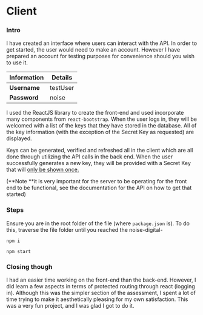 # Client

### Intro

I have created an interface where users can interact with the API. In order to get started, the user would need to make an account. However I have prepared an account for testing purposes for convenience should you wish to use it.

| Information  | Details  |
| ------------ | -------- |
| **Username** | testUser |
| **Password** | noise    |

I used the ReactJS library to create the front-end and used  incorporate many components from `react-bootstrap`. When the user logs in, they will be welcomed with a list of the keys that they have stored in the database. All of the key information (with the exception of the Secret Key as requested) are displayed. 

Keys can be generated, verified and refreshed all in the client which are all done through utilizing the API calls in the back end. When the user successfully generates a new key, they will be provided with a Secret Key that will <u>only be shown once.</u>

(**Note **it is very important for the server to be operating for the front end to be functional, see the documentation for the API on how to get that started)

### Steps 

Ensure  you are in the root folder of the file (where `package.json` is). To do this, traverse the file folder until you reached the noise-digital-

`npm i`

`npm start`

### Closing though

I had an easier time working on the front-end than the back-end. However, I did learn a few aspects in terms of protected routing through react (logging in). Although this was the simpler section of the assessment, I spent a lot of time trying to make it aesthetically pleasing for my own satisfaction. This was a very fun project, and I was glad I got to do it.